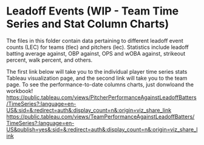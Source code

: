 # Leadoff Events (WIP - Team Time Series and Stat Column Charts)

The files in this folder contain data pertaining to different leadoff event counts (LEC) for teams (tlec) and pitchers (lec). Statistics include leadoff batting average against, OBP against, OPS and wOBA against, strikeout percent, walk percent, and others.

The first link below will take you to the individual player time series stats Tableau visualization page, and the second link will take you to the team page. To see the performance-to-date columns charts, just donwloand the workbook!
https://public.tableau.com/views/PitcherPerformanceAgainstLeadoffBatters/TimeSeries?:language=en-US&:sid=&:redirect=auth&:display_count=n&:origin=viz_share_link
https://public.tableau.com/views/TeamPerformanceAgainstLeadoffBatters/TimeSeries?:language=en-US&publish=yes&:sid=&:redirect=auth&:display_count=n&:origin=viz_share_link
